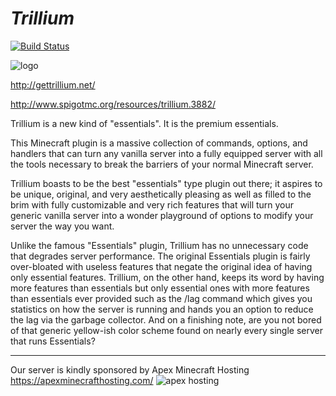 # *Trillium*

[![Build Status](https://travis-ci.org/TeamTrillium/Trillium.svg)](https://travis-ci.org/TeamTrillium/Trillium)

![logo](http://i.imgur.com/4UePdLH.png)

http://gettrillium.net/

http://www.spigotmc.org/resources/trillium.3882/

Trillium is a new kind of "essentials". It is the premium essentials.

This Minecraft plugin is a massive collection of commands, options, and handlers that can turn any vanilla server into a fully equipped server with all the tools necessary to break the barriers of your normal Minecraft server.

Trillium boasts to be the best "essentials" type plugin out there; it aspires to be unique, original, and very aesthetically pleasing as well as filled to the brim with fully customizable and very rich features that will turn your generic vanilla server into a wonder playground of options to modify your server the way you want.

Unlike the famous "Essentials" plugin, Trillium has no unnecessary code that degrades server performance. The original Essentials plugin is fairly over-bloated with useless features that negate the original idea of having only essential features. Trillium, on the other hand, keeps its word by having more features than essentials but only essential ones with more features than essentials ever provided such as the /lag command which gives you statistics on how the server is running and hands you an option to reduce the lag via the garbage collector. And on a finishing note, are you not bored of that generic yellow-ish color scheme found on nearly every single server that runs Essentials?

-----------
Our server is kindly sponsored by Apex Minecraft Hosting
https://apexminecrafthosting.com/
![apex hosting](http://i.imgur.com/q2Vv1UA.gif)
